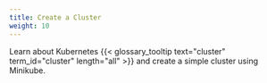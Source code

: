 ```yaml
---
title: Create a Cluster
weight: 10
---
```


Learn about Kubernetes {{< glossary_tooltip text="cluster" term_id="cluster" length="all" >}} and create a simple cluster using Minikube.

